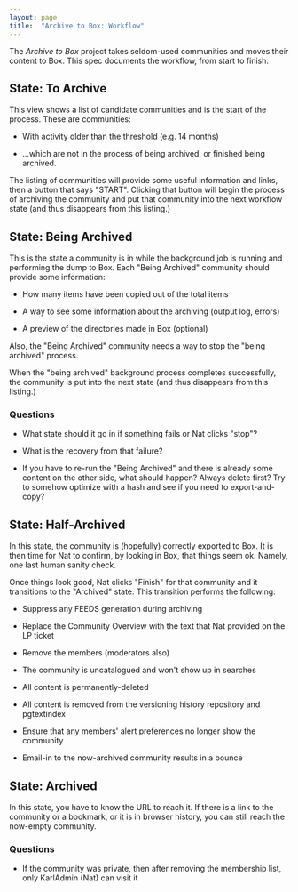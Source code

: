 ```yaml
---
layout: page
title:  "Archive to Box: Workflow"
---
```


The *Archive to Box* project takes seldom-used communities and moves 
their content to Box. This spec documents the workflow, from start to 
finish.

## State: To Archive

This view shows a list of candidate communities and is the start of the
process. These are communities:
 
- With activity older than the threshold (e.g. 14 months)
 
- ...which are not in the process of being archived, or finished being 
archived.

The listing of communities will provide some useful information and 
links, then a button that says "START". Clicking that button will begin
the process of archiving the community and put that community into 
the next workflow state (and thus disappears from this listing.)
 
## State: Being Archived

This is the state a community is in while the background job is running
and performing the dump to Box. Each "Being Archived" community should 
provide some information:

- How many items have been copied out of the total items

- A way to see some information about the archiving (output log, errors)

- A preview of the directories made in Box (optional)

Also, the "Being Archived" community needs a way to stop the "being 
archived" process.

When the "being archived" background process completes successfully, 
the community is put into the next state (and thus disappears from this
listing.)

### Questions

- What state should it go in if something fails or Nat clicks "stop"?

- What is the recovery from that failure?

- If you have to re-run the "Being Archived" and there is already some 
content on the other side, what should happen? Always delete first? Try
to somehow optimize with a hash and see if you need to export-and-copy?
 
## State: Half-Archived

In this state, the community is (hopefully) correctly exported to Box. 
It is then time for Nat to confirm, by looking in Box, that things seem
ok. Namely, one last human sanity check.
 
Once things look good, Nat clicks "Finish" for that community and it 
transitions to the "Archived" state. This transition performs the 
following:

- Suppress any FEEDS generation during archiving

- Replace the Community Overview with the text that Nat provided on the
 LP ticket
 
- Remove the members (moderators also)
 
- The community is uncatalogued and won't show up in searches

- All content is permanently-deleted

- All content is removed from the versioning history repository and 
pgtextindex

- Ensure that any members' alert preferences no longer show the community

- Email-in to the now-archived community results in a bounce

## State: Archived

In this state, you have to know the URL to reach it.  If there is a link
to the community or a bookmark, or it is in browser history, you can 
still reach the now-empty community.

### Questions

- If the community was private, then after removing the membership 
list, only KarlAdmin (Nat) can visit it
